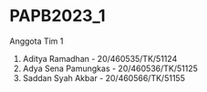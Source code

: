 # PAPB2023_1

Anggota Tim 1
1. Aditya Ramadhan - 20/460535/TK/51124
2. Adya Sena Pamungkas - 20/460536/TK/51125
3. Saddan Syah Akbar - 20/460566/TK/51155
